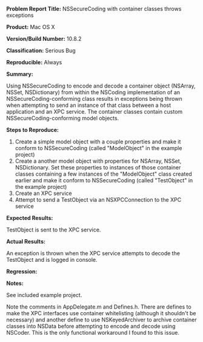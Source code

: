 **Problem Report Title:** NSSecureCoding with container classes throws exceptions

**Product:** Mac OS X

**Version/Build Number:** 10.8.2

**Classification:** Serious Bug

**Reproducible:** Always

**Summary:**

Using NSSecureCoding to encode and decode a container object (NSArray, NSSet, NSDictionary) from within the NSCoding implementation of an NSSecureCoding-conforming class results in exceptions being thrown when attempting to send an instance of that class between a host application and an XPC service. The container classes contain custom NSSecureCoding-conforming model objects.

**Steps to Reproduce:**

1. Create a simple model object with a couple properties and make it conform to NSSecureCoding (called "ModelObject" in the example project)
2. Create a another model object with properties for NSArray, NSSet, NSDictionary. Set these properties to instances of those container classes containing a few instances of the "ModelObject" class created earlier and make it conform to NSSecureCoding (called "TestObject" in the example project)
3. Create an XPC service
4. Attempt to send a TestObject via an NSXPCConnection to the XPC service

**Expected Results:**

TestObject is sent to the XPC service.

**Actual Results:**

An exception is thrown when the XPC service attempts to decode the TestObject and is logged in console.

**Regression:**

**Notes:**

See included example project.

Note the comments in AppDelegate.m and Defines.h. There are defines to make the XPC interfaces use container whitelisting (although it shouldn't be necessary) and another define to use NSKeyedArchiver to archive container classes into NSData before attempting to encode and decode using NSCoder. This is the only functional workaround I found to this issue. 